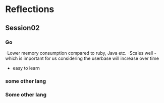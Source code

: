 # Reflections



## Session02


### Go
-Lower memory consumption compared to ruby, Java etc.
-Scales well 
    - which is important for us considering the userbase will increase over time
- easy to learn

### some other lang


### Some other lang